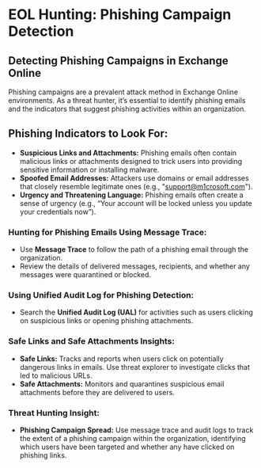 # EOL Hunting: Phishing Campaign Detection

## **Detecting Phishing Campaigns in Exchange Online**

Phishing campaigns are a prevalent attack method in Exchange Online environments. As a threat hunter, it’s essential to identify phishing emails and the indicators that suggest phishing activities within an organization.

## **Phishing Indicators to Look For:**

* **Suspicious Links and Attachments:** Phishing emails often contain malicious links or attachments designed to trick users into providing sensitive information or installing malware.
* **Spoofed Email Addresses:** Attackers use domains or email addresses that closely resemble legitimate ones (e.g., "support@m1crosoft.com").
* **Urgency and Threatening Language:** Phishing emails often create a sense of urgency (e.g., “Your account will be locked unless you update your credentials now”).

### **Hunting for Phishing Emails Using Message Trace:**

* Use **Message Trace** to follow the path of a phishing email through the organization.
* Review the details of delivered messages, recipients, and whether any messages were quarantined or blocked.

### **Using Unified Audit Log for Phishing Detection:**

* Search the **Unified Audit Log (UAL)** for activities such as users clicking on suspicious links or opening phishing attachments.

### **Safe Links and Safe Attachments Insights:**

* **Safe Links:** Tracks and reports when users click on potentially dangerous links in emails. Use threat explorer to investigate clicks that led to malicious URLs.
* **Safe Attachments:** Monitors and quarantines suspicious email attachments before they are delivered to users.

### **Threat Hunting Insight:**

* **Phishing Campaign Spread:** Use message trace and audit logs to track the extent of a phishing campaign within the organization, identifying which users have been targeted and whether any have clicked on phishing links.
